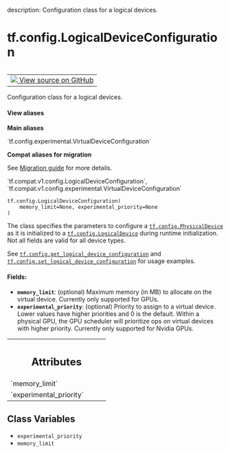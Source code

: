 description: Configuration class for a logical devices.

<div itemscope itemtype="http://developers.google.com/ReferenceObject">
<meta itemprop="name" content="tf.config.LogicalDeviceConfiguration" />
<meta itemprop="path" content="Stable" />
<meta itemprop="property" content="__new__"/>
<meta itemprop="property" content="experimental_priority"/>
<meta itemprop="property" content="memory_limit"/>
</div>

# tf.config.LogicalDeviceConfiguration

<!-- Insert buttons and diff -->

<table class="tfo-notebook-buttons tfo-api nocontent" align="left">
<td>
  <a target="_blank" href="https://github.com/tensorflow/tensorflow/blob/r2.3/tensorflow/python/eager/context.py#L265-L288">
    <img src="https://www.tensorflow.org/images/GitHub-Mark-32px.png" />
    View source on GitHub
  </a>
</td>
</table>



Configuration class for a logical devices.

<section class="expandable">
  <h4 class="showalways">View aliases</h4>
  <p>
<b>Main aliases</b>
<p>`tf.config.experimental.VirtualDeviceConfiguration`</p>

<b>Compat aliases for migration</b>
<p>See
<a href="https://www.tensorflow.org/guide/migrate">Migration guide</a> for
more details.</p>
<p>`tf.compat.v1.config.LogicalDeviceConfiguration`, `tf.compat.v1.config.experimental.VirtualDeviceConfiguration`</p>
</p>
</section>

<pre class="devsite-click-to-copy prettyprint lang-py tfo-signature-link">
<code>tf.config.LogicalDeviceConfiguration(
    memory_limit=None, experimental_priority=None
)
</code></pre>



<!-- Placeholder for "Used in" -->

The class specifies the parameters to configure a <a href="../../tf/config/PhysicalDevice.md"><code>tf.config.PhysicalDevice</code></a>
as it is initialized to a <a href="../../tf/config/LogicalDevice.md"><code>tf.config.LogicalDevice</code></a> during runtime
initialization. Not all fields are valid for all device types.

See <a href="../../tf/config/get_logical_device_configuration.md"><code>tf.config.get_logical_device_configuration</code></a> and
<a href="../../tf/config/set_logical_device_configuration.md"><code>tf.config.set_logical_device_configuration</code></a> for usage examples.

#### Fields:


* <b>`memory_limit`</b>: (optional) Maximum memory (in MB) to allocate on the virtual
  device. Currently only supported for GPUs.
* <b>`experimental_priority`</b>: (optional) Priority to assign to a virtual device.
  Lower values have higher priorities and 0 is the default.
  Within a physical GPU, the GPU scheduler will prioritize ops on virtual
  devices with higher priority. Currently only supported for Nvidia GPUs.




<!-- Tabular view -->
 <table class="responsive fixed orange">
<colgroup><col width="214px"><col></colgroup>
<tr><th colspan="2"><h2 class="add-link">Attributes</h2></th></tr>

<tr>
<td>
`memory_limit`
</td>
<td>

</td>
</tr><tr>
<td>
`experimental_priority`
</td>
<td>

</td>
</tr>
</table>



## Class Variables

* `experimental_priority` <a id="experimental_priority"></a>
* `memory_limit` <a id="memory_limit"></a>
